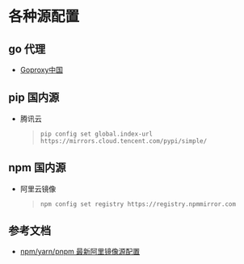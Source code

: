 # 各种源配置

## go 代理

- [Goproxy中国](https://goproxy.cn)

## pip 国内源

- 腾讯云
    > `pip config set global.index-url https://mirrors.cloud.tencent.com/pypi/simple/`

## npm 国内源

- 阿里云镜像
    > `npm config set registry https://registry.npmmirror.com`

## 参考文档

- [npm/yarn/pnpm 最新阿里镜像源配置](https://juejin.cn/post/7238233943609966652)
